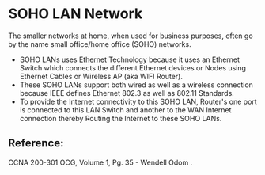 # SOHO LAN Network

The smaller networks at home, when used for business purposes, often go by the name small office/home office \(SOHO\) networks.

* SOHO LANs uses [Ethernet](untitled-20.md) Technology because it uses an Ethernet Switch which connects the different Ethernet devices or Nodes using Ethernet Cables or Wireless AP \(aka WIFI Router\).
* These SOHO LANs support both wired as well as a wireless connection because IEEE defines Ethernet 802.3 as well as 802.11 Standards.
* To provide the Internet connectivity to this SOHO LAN, Router's one port is connected to this LAN Switch and another to the WAN Internet connection thereby Routing the Internet to these SOHO LANs.

## Reference:

CCNA 200-301 OCG, Volume 1, Pg. 35 - Wendell Odom .

